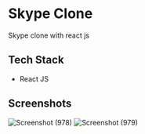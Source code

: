 # Skype Clone

Skype clone with react js

## Tech Stack

- React JS

## Screenshots

![Screenshot (978)](https://user-images.githubusercontent.com/73753957/167266921-833ba24a-c034-4905-9570-9f0cd24c3e43.png)
![Screenshot (979)](https://user-images.githubusercontent.com/73753957/167266926-ed2f4883-481a-4231-969c-3018df4b9cb3.png)
